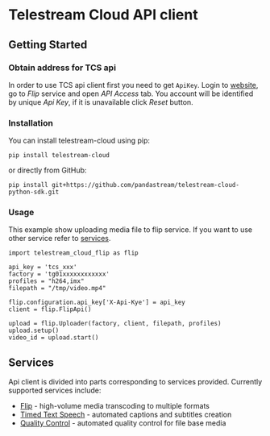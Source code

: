 # Telestream Cloud API client

## Getting Started
### Obtain address for TCS api
In order to use TCS api client first you need to get `ApiKey`. Login to [website](https://cloud.telestream.net/console), go to *Flip* service and open *API Access* tab.
You account will be identified by unique *Api Key*, if it is unavailable click *Reset* button.
### Installation

You can install telestream-cloud using pip:

    pip install telestream-cloud

or directly from GitHub:

    pip install git+https://github.com/pandastream/telestream-cloud-python-sdk.git


### Usage
This example show uploading media file to flip service. If you want to use other service refer to [services](#services).

    import telestream_cloud_flip as flip

    api_key = 'tcs_xxx'
    factory = 'tg01xxxxxxxxxxxx'
    profiles = "h264,imx"
    filepath = "/tmp/video.mp4"

    flip.configuration.api_key['X-Api-Kye'] = api_key
    client = flip.FlipApi()

    upload = flip.Uploader(factory, client, filepath, profiles)
    upload.setup()
    video_id = upload.start()

## Services
Api client is divided into parts corresponding to services provided. Currently supported services include:
- [Flip](flip/README.md) - high-volume media transcoding to multiple formats
- [Timed Text Speech](tts/README.md) - automated captions and subtitles creation
- [Quality Control](qc/README.md) - automated quality control for file base media
